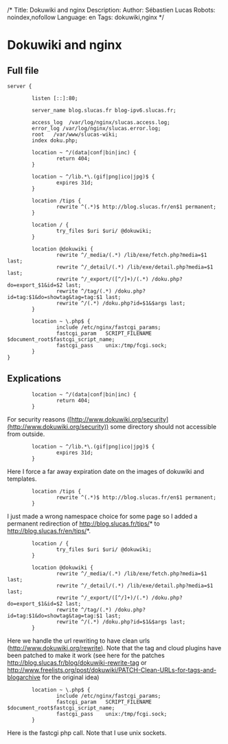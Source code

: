 /*
Title: Dokuwiki and nginx
Description: 
Author: Sébastien Lucas
Robots: noindex,nofollow
Language: en
Tags: dokuwiki,nginx
*/
# Dokuwiki and nginx

## Full file
```
server {

        listen [::]:80;

        server_name blog.slucas.fr blog-ipv6.slucas.fr;

        access_log  /var/log/nginx/slucas.access.log;
        error_log /var/log/nginx/slucas.error.log;
        root   /var/www/slucas-wiki;
        index doku.php;

        location ~ ^/(data|conf|bin|inc) {
                return 404;
        }

        location ~ ^/lib.*\.(gif|png|ico|jpg)$ {
                expires 31d;
        }

        location /tips {
                rewrite ^(.*)$ http://blog.slucas.fr/en$1 permanent;
        }

        location / {
                try_files $uri $uri/ @dokuwiki;
        }

        location @dokuwiki {
                rewrite ^/_media/(.*) /lib/exe/fetch.php?media=$1 last;
                rewrite ^/_detail/(.*) /lib/exe/detail.php?media=$1 last;
                rewrite ^/_export/([^/]+)/(.*) /doku.php?do=export_$1&id=$2 last;
                rewrite ^/tag/(.*) /doku.php?id=tag:$1&do=showtag&tag=tag:$1 last;
                rewrite ^/(.*) /doku.php?id=$1&$args last;
        }

        location ~ \.php$ {
                include /etc/nginx/fastcgi_params;
                fastcgi_param   SCRIPT_FILENAME  $document_root$fastcgi_script_name;
                fastcgi_pass    unix:/tmp/fcgi.sock;
        }
}
```

## Explications

```
        location ~ ^/(data|conf|bin|inc) {
                return 404;
        }
```
For security reasons ([http://www.dokuwiki.org/security](http://www.dokuwiki.org/security)) some directory should not accessible from outside.

```
        location ~ ^/lib.*\.(gif|png|ico|jpg)$ {
                expires 31d;
        }
```
Here I force a far away expiration date on the images of dokuwiki and templates.

```
        location /tips {
                rewrite ^(.*)$ http://blog.slucas.fr/en$1 permanent;
        }
```
I just made a wrong namespace choice for some page so I added a permanent redirection of http://blog.slucas.fr/tips/* to http://blog.slucas.fr/en/tips/*.

```
        location / {
                try_files $uri $uri/ @dokuwiki;
        }

        location @dokuwiki {
                rewrite ^/_media/(.*) /lib/exe/fetch.php?media=$1 last;
                rewrite ^/_detail/(.*) /lib/exe/detail.php?media=$1 last;
                rewrite ^/_export/([^/]+)/(.*) /doku.php?do=export_$1&id=$2 last;
                rewrite ^/tag/(.*) /doku.php?id=tag:$1&do=showtag&tag=tag:$1 last;
                rewrite ^/(.*) /doku.php?id=$1&$args last;
        }

```
Here we handle the url rewriting to have clean urls (http://www.dokuwiki.org/rewrite). Note that the tag and cloud plugins have been patched to make it work (see here for the patches http://blog.slucas.fr/blog/dokuwiki-rewrite-tag or http://www.freelists.org/post/dokuwiki/PATCH-Clean-URLs-for-tags-and-blogarchive for the original idea)

```
        location ~ \.php$ {
                include /etc/nginx/fastcgi_params;
                fastcgi_param   SCRIPT_FILENAME  $document_root$fastcgi_script_name;
                fastcgi_pass    unix:/tmp/fcgi.sock;
        }
```
Here is the fastcgi php call. Note that I use unix sockets.

